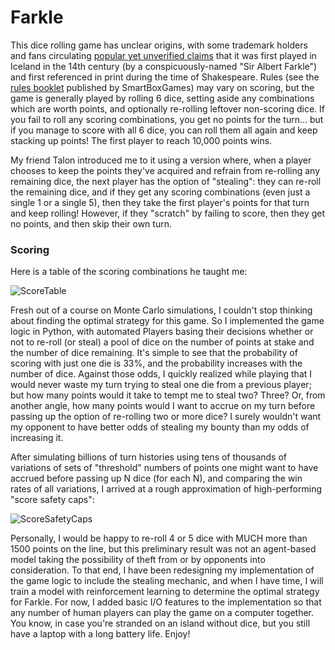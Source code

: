 # Farkle

This dice rolling game has unclear origins, with some trademark holders and fans circulating [popular yet unverified claims](https://farklefan.blogspot.com/2012/01/history-of-farkle.html) that it was first played in Iceland in the 14th century (by a conspicuously-named "Sir Albert Farkle") and first referenced in print during the time of Shakespeare. Rules (see the [rules booklet](https://www.cusd80.com/cms/lib/AZ01001175/centricity/domain/1355/Farkle.pdf) published by SmartBoxGames) may vary on scoring, but the game is generally played by rolling 6 dice, setting aside any combinations which are worth points, and optionally re-rolling leftover non-scoring dice. If you fail to roll any scoring combinations, you get no points for the turn... but if you manage to score with all 6 dice, you can roll them all again and keep stacking up points! The first player to reach 10,000 points wins.

My friend Talon introduced me to it using a version where, when a player chooses to keep the points they've acquired and refrain from re-rolling any remaining dice, the next player has the option of "stealing": they can re-roll the remaining dice, and if they get any scoring combinations (even just a single 1 or a single 5), then they take the first player's points for that turn and keep rolling! However, if they "scratch" by failing to score, then they get no points, and then skip their own turn.

### Scoring

Here is a table of the scoring combinations he taught me:

![ScoreTable](https://github.com/user-attachments/assets/fa9487db-c0cd-42a9-9f8b-216beb767fdb)

Fresh out of a course on Monte Carlo simulations, I couldn't stop thinking about finding the optimal strategy for this game. So I implemented the game logic in Python, with automated Players basing their decisions whether or not to re-roll (or steal) a pool of dice on the number of points at stake and the number of dice remaining. It's simple to see that the probability of scoring with just one die is 33%, and the probability increases with the number of dice. Against those odds, I quickly realized while playing that I would never waste my turn trying to steal one die from a previous player; but how many points would it take to tempt me to steal two? Three? Or, from another angle, how many points would I want to accrue on my turn before passing up the option of re-rolling two or more dice? I surely wouldn't want my opponent to have better odds of stealing my bounty than my odds of increasing it.

After simulating billions of turn histories using tens of thousands of variations of sets of "threshold" numbers of points one might want to have accrued before passing up N dice (for each N), and comparing the win rates of all variations, I arrived at a rough approximation of high-performing "score safety caps":

![ScoreSafetyCaps](https://github.com/user-attachments/assets/42af5de9-db9b-42c0-914c-95137e030c6a)

Personally, I would be happy to re-roll 4 or 5 dice with MUCH more than 1500 points on the line, but this preliminary result was not an agent-based model taking the possibility of theft from or by opponents into consideration. To that end, I have been redesigning my implementation of the game logic to include the stealing mechanic, and when I have time, I will train a model with reinforcement learning to determine the optimal strategy for Farkle. For now, I added basic I/O features to the implementation so that any number of human players can play the game on a computer together. You know, in case you're stranded on an island without dice, but you still have a laptop with a long battery life. Enjoy!
